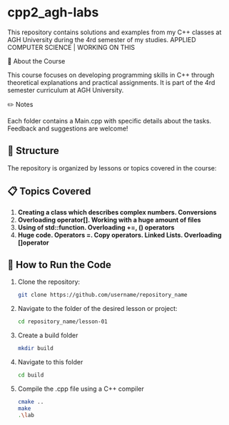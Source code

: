# cpp2_agh-labs
This repository contains solutions and examples from my C++ classes at AGH University during the 4rd semester of my studies. APPLIED COMPUTER SCIENCE | WORKING ON THIS 

📖 About the Course


This course focuses on developing programming skills in C++ through theoretical explanations and practical assignments. It is part of the 4rd semester curriculum at AGH University.

✏️ Notes


Each folder contains a Main.cpp with specific details about the tasks.
Feedback and suggestions are welcome!

## 📂 Structure

The repository is organized by lessons or topics covered in the course:


## 📋 Topics Covered

1. **Creating a class which describes complex numbers. Conversions** 
2. **Overloading operator[]. Working with a huge amount of files** 
3. **Using of std::function. Overloading +=, () operators** 
4. **Huge code. Operators =. Copy operators. Linked Lists. Overloading []operator** 


## 🚀 How to Run the Code

1. Clone the repository:
   ```bash
   git clone https://github.com/username/repository_name
2. Navigate to the folder of the desired lesson or project:
   ```bash
   cd repository_name/lesson-01
3. Create a build folder
   ```bash
   mkdir build
4. Navigate to this folder
   ```bash
   cd build
5. Compile the .cpp file using a C++ compiler
   ```bash
   cmake ..
   make
   .\lab

